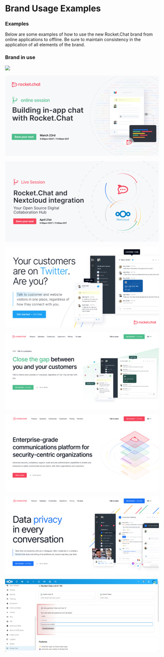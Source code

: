 # Brand Usage Examples

### Examples

Below are some examples of how to use the new Rocket.Chat brand from online applications to offline. Be sure to maintain consistency in the application of all elements of the brand.



### Brand in use

![](../../.gitbook/assets/01.jpg)

![](<../../.gitbook/assets/image (695).png>)

![](<../../.gitbook/assets/image (684).png>)

![](<../../.gitbook/assets/image (645).png>)

![](<../../.gitbook/assets/image (654).png>)

![](<../../.gitbook/assets/image (676) (1).png>)

![](<../../.gitbook/assets/image (673).png>)

![](<../../.gitbook/assets/image (667).png>)

